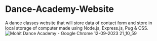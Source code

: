 # Dance-Academy-Website
A dance classes website that will store data of contact form and store in local storage of computer made using Node.js, Express.js, Pug &amp; CSS.
![Mohit Dance Academy - Google Chrome 12-09-2023 21_10_59](https://github.com/mtg718/Dance-Academy-Website/assets/135738292/f4f589da-6fbc-43e6-8c5b-dfd70427468e)
